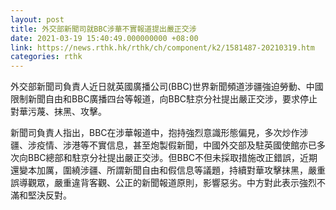 ```yaml
---
layout: post
title: 外交部新聞司就BBC涉華不實報道提出嚴正交涉
date: 2021-03-19 15:40:49.000000000 +08:00
link: https://news.rthk.hk/rthk/ch/component/k2/1581487-20210319.htm
categories: rthk
---
```


外交部新聞司負責人近日就英國廣播公司(BBC)世界新聞頻道涉疆強迫勞動、中國限制新聞自由和BBC廣播四台等報道，向BBC駐京分社提出嚴正交涉，要求停止對華污蔑、抹黑、攻擊。

新聞司負責人指出，BBC在涉華報道中，抱持強烈意識形態偏見，多次炒作涉疆、涉疫情、涉港等不實信息，甚至炮製假新聞，中國外交部及駐英國使館亦已多次向BBC總部和駐京分社提出嚴正交涉。但BBC不但未採取措施改正錯誤，近期還變本加厲，圍繞涉疆、所謂新聞自由和假信息等議題，持續對華攻擊抹黑，嚴重誤導觀眾，嚴重違背客觀、公正的新聞報道原則，影響惡劣。中方對此表示強烈不滿和堅決反對。
